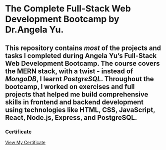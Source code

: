 # The Complete Full-Stack Web Development Bootcamp by Dr.Angela Yu.

## This repository contains *most* of the projects and tasks I completed during Angela Yu’s Full-Stack Web Development Bootcamp. The course covers the MERN stack, with a twist - instead of *MongoDB*, I learnt *PostgreSQL*. Throughout the bootcamp, I worked on exercises and full projects that helped me build comprehensive skills in frontend and backend development using technologies like HTML, CSS, JavaScript, React, Node.js, Express, and PostgreSQL.

### Certificate
[View My Certificate](https://www.udemy.com/certificate/UC-ebcadaf0-44ec-4534-8328-6b34adc55170/)
